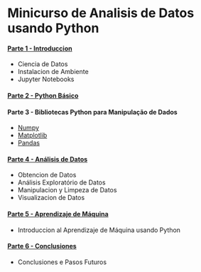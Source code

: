 
# Minicurso de Analisis de Datos usando Python

#### [Parte 1 - Introduccion](https://github.com/MarcooLopez/Python-basics/blob/main/minicurso-analise_de_dados-01-intro.ipynb)
- Ciencia de Datos
- Instalacion de Ambiente
- Jupyter Notebooks

#### [Parte 2 - Python Básico](https://github.com/MarcooLopez/Python-basics/blob/main/minicurso-analise_de_dados-02-python_basico.ipynb)

#### Parte 3 - Bibliotecas Python para Manipulação de Dados
- [Numpy](https://github.com/MarcooLopez/Python-basics/blob/main/minicurso-analise_de_dados-03.1-bibliotecas-manipulacao_de_dados-numpy.ipynb)
- [Matplotlib](https://github.com/MarcooLopez/jupyter-notebooks/blob/master/minicurso-analise_de_dados-03.2-bibliotecas-manipulacao_de_dados-matplotlib.ipynb)
- [Pandas](https://github.com/MarcooLopez/jupyter-notebooks/blob/master/minicurso-analise_de_dados-03.3-bibliotecas-manipulacao_de_dados-pandas.ipynb)

#### [Parte 4 - Análisis de Datos](https://github.com/MarcooLopez/jupyter-notebooks/blob/master/minicurso-analise_de_dados-04-analise_de_dados.ipynb)
- Obtencion de Datos
- Análisis Exploratório de Datos
- Manipulacion y Limpeza de Datos
- Visualizacion de Datos

#### [Parte 5 - Aprendizaje de Máquina](https://github.com/regispires/jupyter-notebooks/blob/master/minicurso-analise_de_dados-05-aprendizagem_maquina.ipynb)
- Introduccion al Aprendizaje de Máquina usando Python

#### [Parte 6 - Conclusiones](https://github.com/MarcooLopez/jupyter-notebooks/blob/master/minicurso-analise_de_dados-06-conclusoes.ipynb)
- Conclusiones e Pasos Futuros

